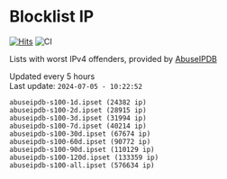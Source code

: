 # Blocklist IP

[![Hits](https://hits.seeyoufarm.com/api/count/incr/badge.svg?url=https%3A%2F%2Fgithub.com%2Fborestad%2Fblocklist-ip%2F&count_bg=%2379C83D&title_bg=%23555555&icon=&icon_color=%23E7E7E7&title=hits&edge_flat=false)](https://hits.seeyoufarm.com)  ![CI](https://img.shields.io/github/workflow/status/borestad/blocklist-ip/CI?style=flat-square)

Lists with worst IPv4 offenders, provided by [AbuseIPDB](https://www.abuseipdb.com/)

<!-- FOOTER-PLACEHOLDER -->
Updated every 5 hours<br>
Last update: `2024-07-05 - 10:22:52`
```
abuseipdb-s100-1d.ipset (24382 ip)
abuseipdb-s100-2d.ipset (28915 ip)
abuseipdb-s100-3d.ipset (31994 ip)
abuseipdb-s100-7d.ipset (40214 ip)
abuseipdb-s100-30d.ipset (67674 ip)
abuseipdb-s100-60d.ipset (90772 ip)
abuseipdb-s100-90d.ipset (110129 ip)
abuseipdb-s100-120d.ipset (133359 ip)
abuseipdb-s100-all.ipset (576634 ip)
```
